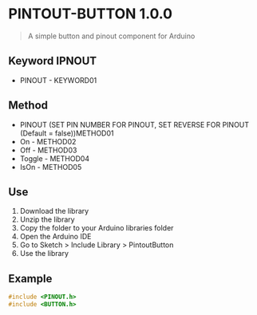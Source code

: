 # PINTOUT-BUTTON 1.0.0
> A simple button and pinout component for Arduino 
<!-- Keyword -->
## Keyword IPNOUT
- PINOUT - KEYWORD01
<!-- Method -->
## Method
- PINOUT (SET PIN NUMBER FOR PINOUT, SET REVERSE FOR PINOUT (Default = false))METHOD01
- On - METHOD02
- Off - METHOD03
- Toggle - METHOD04
- IsOn - METHOD05
<!-- Use -->
## Use
1. Download the library
2. Unzip the library
3. Copy the folder to your Arduino libraries folder
4. Open the Arduino IDE
5. Go to Sketch > Include Library > PintoutButton
6. Use the library
<!-- Example -->
## Example
```c++
#include <PINOUT.h>
#include <BUTTON.h>

